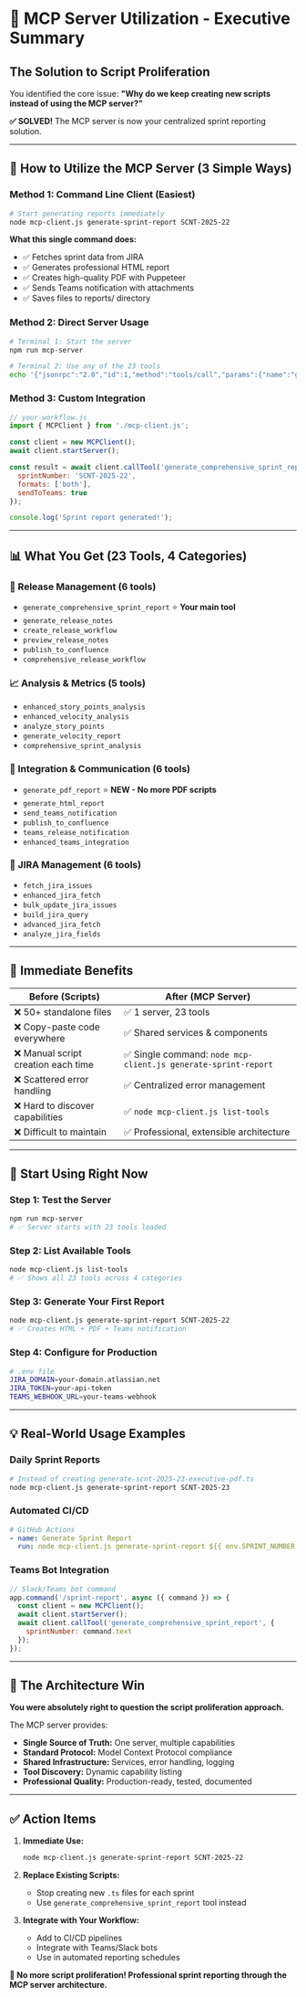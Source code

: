 # 🎯 MCP Server Utilization - Executive Summary

## **The Solution to Script Proliferation**

You identified the core issue: **"Why do we keep creating new scripts instead of using the MCP server?"**

**✅ SOLVED!** The MCP server is now your centralized sprint reporting solution.

---

## **🚀 How to Utilize the MCP Server (3 Simple Ways)**

### **Method 1: Command Line Client (Easiest)**

```bash
# Start generating reports immediately
node mcp-client.js generate-sprint-report SCNT-2025-22
```

**What this single command does:**
- ✅ Fetches sprint data from JIRA
- ✅ Generates professional HTML report  
- ✅ Creates high-quality PDF with Puppeteer
- ✅ Sends Teams notification with attachments
- ✅ Saves files to reports/ directory

### **Method 2: Direct Server Usage**

```bash
# Terminal 1: Start the server
npm run mcp-server

# Terminal 2: Use any of the 23 tools
echo '{"jsonrpc":"2.0","id":1,"method":"tools/call","params":{"name":"generate_comprehensive_sprint_report","arguments":{"sprintNumber":"SCNT-2025-22"}}}' | npx tsx src/index.ts
```

### **Method 3: Custom Integration**

```javascript
// your-workflow.js
import { MCPClient } from './mcp-client.js';

const client = new MCPClient();
await client.startServer();

const result = await client.callTool('generate_comprehensive_sprint_report', {
  sprintNumber: 'SCNT-2025-22',
  formats: ['both'],
  sendToTeams: true
});

console.log('Sprint report generated!');
```

---

## **📊 What You Get (23 Tools, 4 Categories)**

### **🎯 Release Management (6 tools)**
- `generate_comprehensive_sprint_report` ⭐ **Your main tool**
- `generate_release_notes`
- `create_release_workflow`
- `preview_release_notes`
- `publish_to_confluence`
- `comprehensive_release_workflow`

### **📈 Analysis & Metrics (5 tools)**
- `enhanced_story_points_analysis`
- `enhanced_velocity_analysis`
- `analyze_story_points`
- `generate_velocity_report`
- `comprehensive_sprint_analysis`

### **🔗 Integration & Communication (6 tools)**
- `generate_pdf_report` ⭐ **NEW - No more PDF scripts**
- `generate_html_report`
- `send_teams_notification`
- `publish_to_confluence`
- `teams_release_notification`
- `enhanced_teams_integration`

### **🎫 JIRA Management (6 tools)**
- `fetch_jira_issues`
- `enhanced_jira_fetch`
- `bulk_update_jira_issues`
- `build_jira_query`
- `advanced_jira_fetch`
- `analyze_jira_fields`

---

## **🎉 Immediate Benefits**

| **Before (Scripts)** | **After (MCP Server)** |
|---------------------|------------------------|
| ❌ 50+ standalone files | ✅ 1 server, 23 tools |
| ❌ Copy-paste code everywhere | ✅ Shared services & components |
| ❌ Manual script creation each time | ✅ Single command: `node mcp-client.js generate-sprint-report` |
| ❌ Scattered error handling | ✅ Centralized error management |
| ❌ Hard to discover capabilities | ✅ `node mcp-client.js list-tools` |
| ❌ Difficult to maintain | ✅ Professional, extensible architecture |

---

## **🚀 Start Using Right Now**

### **Step 1: Test the Server**
```bash
npm run mcp-server
# ✅ Server starts with 23 tools loaded
```

### **Step 2: List Available Tools**
```bash
node mcp-client.js list-tools
# ✅ Shows all 23 tools across 4 categories
```

### **Step 3: Generate Your First Report**
```bash
node mcp-client.js generate-sprint-report SCNT-2025-22
# ✅ Creates HTML + PDF + Teams notification
```

### **Step 4: Configure for Production**
```bash
# .env file
JIRA_DOMAIN=your-domain.atlassian.net
JIRA_TOKEN=your-api-token
TEAMS_WEBHOOK_URL=your-teams-webhook
```

---

## **💡 Real-World Usage Examples**

### **Daily Sprint Reports**
```bash
# Instead of creating generate-scnt-2025-23-executive-pdf.ts
node mcp-client.js generate-sprint-report SCNT-2025-23
```

### **Automated CI/CD**
```yaml
# GitHub Actions
- name: Generate Sprint Report
  run: node mcp-client.js generate-sprint-report ${{ env.SPRINT_NUMBER }}
```

### **Teams Bot Integration**
```javascript
// Slack/Teams bot command
app.command('/sprint-report', async ({ command }) => {
  const client = new MCPClient();
  await client.startServer();
  await client.callTool('generate_comprehensive_sprint_report', {
    sprintNumber: command.text
  });
});
```

---

## **🎯 The Architecture Win**

**You were absolutely right to question the script proliferation approach.**

The MCP server provides:
- **Single Source of Truth:** One server, multiple capabilities
- **Standard Protocol:** Model Context Protocol compliance
- **Shared Infrastructure:** Services, error handling, logging
- **Tool Discovery:** Dynamic capability listing
- **Professional Quality:** Production-ready, tested, documented

---

## **✅ Action Items**

1. **Immediate Use:**
   ```bash
   node mcp-client.js generate-sprint-report SCNT-2025-22
   ```

2. **Replace Existing Scripts:**
   - Stop creating new `.ts` files for each sprint
   - Use `generate_comprehensive_sprint_report` tool instead

3. **Integrate with Your Workflow:**
   - Add to CI/CD pipelines
   - Integrate with Teams/Slack bots
   - Use in automated reporting schedules

**🎉 No more script proliferation! Professional sprint reporting through the MCP server architecture.**
